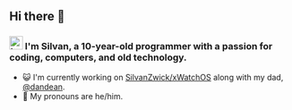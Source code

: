 ## Hi there 👋
### <img width="24" alt="image" src="https://github.com/user-attachments/assets/e5c752e4-6590-496d-855d-7545a1579b86"> I'm Silvan, a 10-year-old programmer with a passion for coding, computers, and old technology.
- 😺 I'm currently working on [SilvanZwick/xWatchOS](https://github.com/SilvanZwick/xWatchOS) along with my dad, [@dandean](https://github.com/dandean).
- 🧑 My pronouns are he/him.

<!--
**SilvanZwick/SilvanZwick** is a ✨ _special_ ✨ repository because its `README.md` (this file) appears on your GitHub profile.

Here are some ideas to get you started:

- 🔭 I’m currently working on ...
- 🌱 I’m currently learning ...
- 👯 I’m looking to collaborate on ...
- 🤔 I’m looking for help with ...
- 💬 Ask me about ...
- 📫 How to reach me: ...
- 😄 Pronouns: ...
- ⚡ Fun fact: ...
-->
